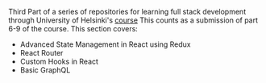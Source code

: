 Third Part of a series of repositories for learning full stack development through University of Helsinki's [course](https://fullstackopen.com/en/)
This counts as a submission of part 6-9 of the course.
This section covers:
* Advanced State Management in React using Redux
* React Router
* Custom Hooks in React
* Basic GraphQL
